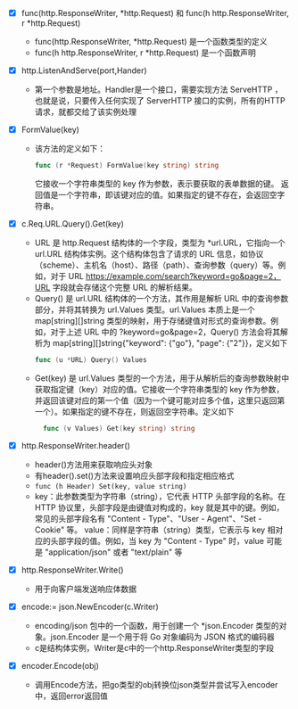 -[x] func(http.ResponseWriter, *http.Request) 和 func(h http.ResponseWriter, r *http.Request)
  - func(http.ResponseWriter, *http.Request) 是一个函数类型的定义
  - func(h http.ResponseWriter, r *http.Request) 是一个函数声明

-[x] http.ListenAndServe(port,Hander)  
  - 第一个参数是地址。Handler是一个接口，需要实现方法 ServeHTTP ，也就是说，只要传入任何实现了 ServerHTTP 接口的实例，所有的HTTP请求，就都交给了该实例处理

- [x] FormValue(key)
  - 该方法的定义如下：
    ```go
    func (r *Request) FormValue(key string) string
    ```
    它接收一个字符串类型的 key 作为参数，表示要获取的表单数据的键。
    返回值是一个字符串，即该键对应的值。如果指定的键不存在，会返回空字符串。
- [x] c.Req.URL.Query().Get(key)
  - URL 是 http.Request 结构体的一个字段，类型为 *url.URL，它指向一个 url.URL 结构体实例。这个结构体包含了请求的 URL 信息，如协议（scheme）、主机名（host）、路径（path）、查询参数（query）等。例如，对于 URL https://example.com/search?keyword=go&page=2，URL 字段就会存储这个完整 URL 的解析结果。
  - Query() 是 url.URL 结构体的一个方法，其作用是解析 URL 中的查询参数部分，并将其转换为 url.Values 类型。url.Values 本质上是一个 map[string][]string 类型的映射，用于存储键值对形式的查询参数。例如，对于上述 URL 中的 ?keyword=go&page=2，Query() 方法会将其解析为 map[string][]string{"keyword": {"go"}, "page": {"2"}}，定义如下
    ```go
    func (u *URL) Query() Values
    ```
  - Get(key) 是 url.Values 类型的一个方法，用于从解析后的查询参数映射中获取指定键（key）对应的值。它接收一个字符串类型的 key 作为参数，并返回该键对应的第一个值（因为一个键可能对应多个值，这里只返回第一个）。如果指定的键不存在，则返回空字符串。定义如下
    ```go
      func (v Values) Get(key string) string
    ```
    
- [x] http.ResponseWriter.header()
  - header()方法用来获取响应头对象
  - 有header().set()方法来设置响应头部字段和指定相应格式
  - ``func (h Header) Set(key, value string)``
  - key：此参数类型为字符串（string），它代表 HTTP 头部字段的名称。在 HTTP 协议里，头部字段是由键值对构成的，key 就是其中的键。例如，常见的头部字段名有 "Content - Type"、"User - Agent"、"Set - Cookie" 等。
    value：同样是字符串（string）类型，它表示与 key 相对应的头部字段的值。例如，当 key 为 "Content - Type" 时，value 可能是 "application/json" 或者 "text/plain" 等
- [x] http.ResponseWriter.Write()
  - 用于向客户端发送响应体数据
- [x] encode:= json.NewEncoder(c.Writer)
  - encoding/json 包中的一个函数，用于创建一个 *json.Encoder 类型的对象。json.Encoder 是一个用于将 Go 对象编码为 JSON 格式的编码器
  - c是结构体实例，Writer是c中的一个http.ResponseWriter类型的字段
- [x] encoder.Encode(obj)
  - 调用Encode方法，把go类型的obj转换位json类型并尝试写入encoder中，返回error返回值